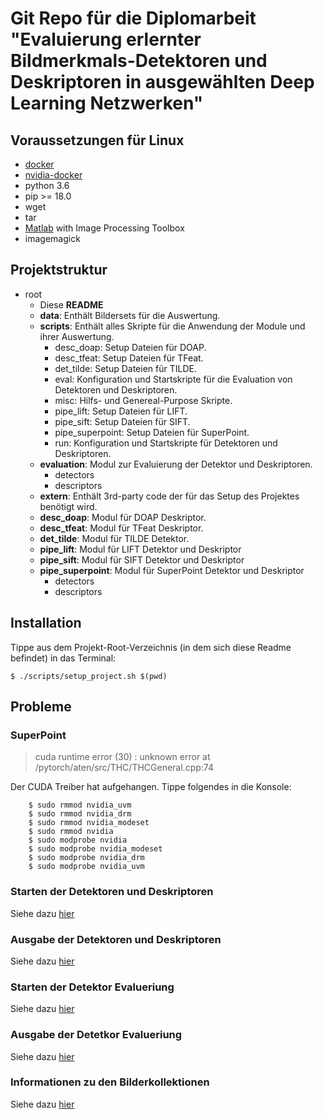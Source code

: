 # Git Repo für die Diplomarbeit "Evaluierung erlernter Bildmerkmals-Detektoren und Deskriptoren in ausgewählten Deep Learning Netzwerken"

## Voraussetzungen für Linux
- [docker](https://www.docker.com/)
- [nvidia-docker](https://github.com/NVIDIA/nvidia-docker)
- python 3.6
- pip >= 18.0
- wget
- tar
- [Matlab](https://de.mathworks.com/products/matlab.html) with Image Processing Toolbox
- imagemagick

## Projektstruktur
- root
  - Diese **README**
  - **data**: Enthält Bildersets für die Auswertung.
  - **scripts**: Enthält alles Skripte für die Anwendung der Module und ihrer Auswertung.
    - desc_doap: Setup Dateien für DOAP.
    - desc_tfeat: Setup Dateien für TFeat.
    - det_tilde: Setup Dateien für TILDE.
    - eval: Konfiguration und Startskripte für die Evaluation von Detektoren und Deskriptoren.
    - misc: Hilfs- und Genereal-Purpose Skripte.
    - pipe_lift: Setup Dateien für LIFT.
    - pipe_sift: Setup Dateien für SIFT.
    - pipe_superpoint: Setup Dateien für SuperPoint.
    - run: Konfiguration und Startskripte für Detektoren und Deskriptoren.
  - **evaluation**: Modul zur Evaluierung der Detektor und Deskriptoren.
    - detectors
    - descriptors
  - **extern**: Enthält 3rd-party code der für das Setup des Projektes benötigt wird.
  - **desc_doap**: Modul für DOAP Deskriptor.
  - **desc_tfeat**: Modul für TFeat Deskriptor.
  - **det_tilde**: Modul für TILDE Detektor.
  - **pipe_lift**: Modul für LIFT Detektor und Deskriptor
  - **pipe_sift**: Modul für SIFT Detektor und Deskriptor
  - **pipe_superpoint**: Modul für SuperPoint Detektor und Deskriptor
    - detectors
    - descriptors

## Installation
Tippe aus dem Projekt-Root-Verzeichnis (in dem sich diese Readme befindet) in das Terminal:

    $ ./scripts/setup_project.sh $(pwd)

## Probleme
### SuperPoint
> cuda runtime error (30) : unknown error at /pytorch/aten/src/THC/THCGeneral.cpp:74

Der CUDA Treiber hat aufgehangen. Tippe folgendes in die Konsole:

        $ sudo rmmod nvidia_uvm
        $ sudo rmmod nvidia_drm
        $ sudo rmmod nvidia_modeset
        $ sudo rmmod nvidia
        $ sudo modprobe nvidia
        $ sudo modprobe nvidia_modeset
        $ sudo modprobe nvidia_drm
        $ sudo modprobe nvidia_uvm


### Starten der Detektoren und Deskriptoren
Siehe dazu [hier](./scripts/run/README.md)

### Ausgabe der Detektoren und Deskriptoren
Siehe dazu [hier](./outputs/README.md)

### Starten der Detektor Evalueriung
Siehe dazu [hier](./scripts/eval/README.md)

### Ausgabe der Detetkor Evalueriung
Siehe dazu [hier](./evaluation/detectors/README.md)

### Informationen zu den Bilderkollektionen
Siehe dazu [hier](./data/README.md)

